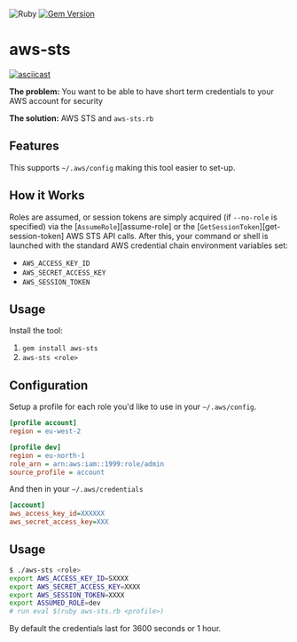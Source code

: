 ![Ruby](https://github.com/lewisrobbins/aws-sts/workflows/Ruby/badge.svg?branch=master)
[![Gem Version](https://badge.fury.io/rb/aws-sts.svg)](https://badge.fury.io/rb/aws-sts)

aws-sts
==========

[![asciicast](https://asciinema.org/a/324944.svg)](https://asciinema.org/a/324944)

**The problem:** You want to be able to have short term credentials to your AWS account for security

**The solution:** AWS STS and `aws-sts.rb`

Features
---------

This supports `~/.aws/config` making this tool easier to set-up.

How it Works
-------------

Roles are assumed, or session tokens are simply acquired (if `--no-role` is
specified) via the [`AssumeRole`][assume-role] or the
[`GetSessionToken`][get-session-token] AWS STS API calls.  After this, your
command or shell is launched with the standard AWS credential chain environment
variables set:

 * `AWS_ACCESS_KEY_ID`
 * `AWS_SECRET_ACCESS_KEY`
 * `AWS_SESSION_TOKEN`


Usage
------

Install the tool:

1. `gem install aws-sts`
2. `aws-sts <role>`



Configuration
---

Setup a profile for each role you'd like to use in your `~/.aws/config`.

```ini
[profile account]
region = eu-west-2

[profile dev]
region = eu-north-1
role_arn = arn:aws:iam::1999:role/admin
source_profile = account
```

And then in your `~/.aws/credentials`

```ini
[account]
aws_access_key_id=XXXXXX
aws_secret_access_key=XXX
```

Usage
---
```bash
$ ./aws-sts <role>
export AWS_ACCESS_KEY_ID=SXXXX
export AWS_SECRET_ACCESS_KEY=XXXX
export AWS_SESSION_TOKEN=XXXX
export ASSUMED_ROLE=dev
# run eval $(ruby aws-sts.rb <profile>)
```

By default the credentials last for 3600 seconds or 1 hour.